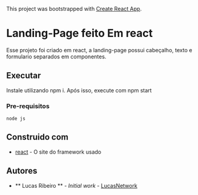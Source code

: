 This project was bootstrapped with [Create React App](https://github.com/facebook/create-react-app).

# Landing-Page feito Em react
   Esse projeto foi criado em react, a landing-page possui cabeçalho, texto e formulario separados em componentes.
## Executar
   Instale utilizando npm i. Após isso, execute com npm start
### Pre-requisitos
    node js
    
## Construido com
   * [react](https://pt-br.reactjs.org/) - O site do framework usado
## Autores
   * ** Lucas Ribeiro ** - *Initial work* - [LucasNetwork](https://github.com/lucasnetwork)
